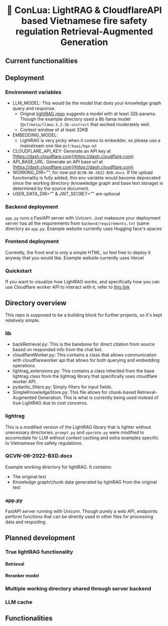 <div align="center">

# 🚀 ConLua: LightRAG & CloudflareAPI based Vietnamese fire safety regulation Retrieval-Augmented Generation
</div>

## Current functionalities

## Deployment
### Environment variables
* LLM_MODEL: This would be the model that does your knowledge graph query and response.
  - Orignal [lightRAG repo](https://github.com/HKUDS/LightRAG/) suggests a model with at least 32b params. Though the example directory used a 8b llama model (`@cf/meta/llama-3.2-3b-instruct` that worked moderately well.
  - Context window of at least 32KB
* EMBEDDING_MODEL:
  - LightRAG is very picky when it comes to embedder, so please use a mainstream one like `@cf/baai/bge-m3`
* CLOUDFLARE_API_KEY: Generate an API key at [https://dash.cloudflare.com](https://dash.cloudflare.com)
* API_BASE_URL: Generate an API base url at [https://dash.cloudflare.com](https://dash.cloudflare.com)
* WORKING_DIR="", for now put `QCVN-06-2022-BXD.docx`. If file upload functionality is fully added, this env variable would become deprecated since the working directory (knoweledge graph and base text storage) is determined by the source document.
* USER_DATA_DIR="" &  JWT_SECRET="" are optional

### Backend deployment
`app.py` runs a FastAPI server with Uvicorn. Just makesure your deployment server has all the requirements from `backend/requirements.txt` (same directory as `app.py`. Example website currently uses Hugging face's spaces

### Frontend deployment
Currently, the front end is only a simple HTML, so feel free to deploy it anyway that you would like. Example website currently uses Vercel

### Quickstart
If you want to visualize how LightRAG works, and specifically how you can use Cloudflare worker API to interact with it, refer to [this link](https://github.com/HKUDS/LightRAG/blob/main/examples/unofficial-sample/lightrag_cloudflare_demo.py)

## Directory overview
This repo is supposed to be a building block for further projects, so it's kept relatively simple.
### lib
* backRetrieval.py: This is the barebone for direct citation from source based on responded info from the chat bot.
* cloudflareWorker.py: This contains a class that allows communication with cloudflareworker api that allows for both querying and embedding operations.
* lightrag\_extensions.py: This contains a class inherited from the base lightrag class from the lightrag library that specifically uses cloudflare worker API.
* pydantic\_filters.py: Simply filters for input fields.
* SimpleKnowledgeStore.py: This file allows for chunk-based Retrieval-Augmented Generation. This is what is currently being used instead of true LightRAG due to cost concerns.
### lightrag
This is a modified version of the LightRAG library that is lighter without unecessary directories. `prompt.py` and `operate.py` were modified to accomodate for LLM without context caching and extra examples specific to Vietnamese fire safety regulations.
### QCVN-06-2022-BXD.docx
Example working directory for lightRAG. It contains:
* The original text
* Knowledge graph/chunk data generated by lightRAG from the original text
### app.py
FastAPI server running with Uvicorn. Though purely a web API, endpoints perform functions that can be directly used in other files for processing data and respoding.

## Planned development
### True lightRAG functionality
#### Retrieval
#### Reranker model
### Multiple working directory shared through server backend
### LLM cache

## Functionalities
